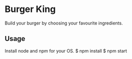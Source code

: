 # Burger King
Build your burger by choosing your favourite ingredients.
## Usage
Install node and npm for your OS.
    $ npm install
    $ npm start
